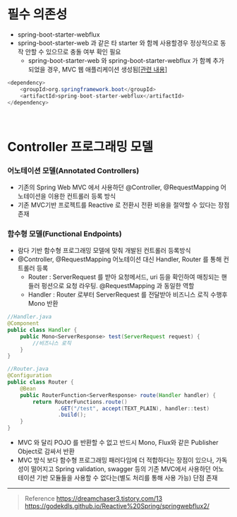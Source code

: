 # 필수 의존성
* spring-boot-starter-webflux
* spring-boot-starter-web 과 같은 타 starter 와 함께 사용할경우 정상적으로 동작 안할 수 있으므로 충돌 여부 확인 필요
	* spring-boot-starter-web 와 spring-boot-starter-webflux 가 함꼐 추가되었을 경우, MVC 웹 애플리케이션 생성됨[[관련 내용]](https://stackoverflow.com/questions/51377675/dont-spring-boot-starter-web-and-spring-boot-starter-webflux-work-together) 
```java
<dependency>
	<groupId>org.springframework.boot</groupId>
	<artifactId>spring-boot-starter-webflux</artifactId>
</dependency>
```

<br>

# Controller 프로그래밍 모델
### 어노테이션 모델(Annotated Controllers)
* 기존의 Spring Web MVC 에서 사용하던 @Controller, @RequestMapping 어노테이션을 이용한 컨트롤러 등록 방식
* 기존 MVC기반 프로젝트를 Reactive 로 전환시 전환 비용을 절약할 수 있다는 장점 존재

### 함수형 모델(Functional Endpoints)
* 람다 기반 함수형 프로그래밍 모델에 맞춰 개발된 컨트롤러 등록방식
* @Controller, @RequestMapping 어노테이션 대신 Handler, Router 를 통해 컨트롤러 등록
	* Router : ServerRequest 를 받아 요청메서드, uri 등을 확인하여 매칭되는 핸들러 펑션으로 요청 라우팅. @RequestMapping 과 동일한 역할
	* Handler : Router 로부터 ServerRequest 를 전달받아 비즈니스 로직 수행후 Mono<ServerResponse> 반환
```java
//Handler.java
@Component
public class Handler {
	public Mono<ServerResponse> test(ServerRequest request) {
		//비즈니스 로직
	}
}

//Router.java
@Configuration
public class Router {
	@Bean
	public RouterFunction<ServerResponse> route(Handler handler) {
		return RouterFunctions.route()
				.GET("/test", accept(TEXT_PLAIN), handler::test)
				.build();
	}
}
```

* MVC 와 달리 POJO 를 반환할 수 없고 반드시 Mono, Flux와 같은 Publisher Object로 감싸서 반환
* MVC 방식 보다 함수형 프로그래밍 패러다임에 더 적합하다는 장점이 있으나, 가독성이 떨어지고 Spring validation, swagger 등의 기존 MVC에서 사용하던 어노테이션 기반 모듈들을 사용할 수 없다는(별도 처리를 통해 사용 가능) 단점 존재

***
> Reference
https://dreamchaser3.tistory.com/13 <br>
https://godekdls.github.io/Reactive%20Spring/springwebflux2/ <br>
